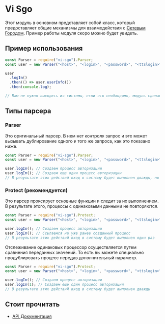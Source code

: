 # Vi Sgo

Этот модуль в основном представляет собой класс, который предоставляет общие механизмы для взаимодействия с [Сетевым Городом](https://www.ir-tech.ru/?products=ais-setevoj-gorod-obrazovanie). Пример работы модуля скоро можно будет увидеть.

## Пример использования

```javascript
const Parser = require("vi-sgo").Parser;
const user = new Parser("<host>", "<login>", "<password>", "<ttslogin>");

user
  .logIn()
  .then(() => user.userInfo())
  .then(console.log);

// Вам не нужно выходить из системы, если это необходимо, модуль сделает это за вас.
```

## Типы парсера

### Parser

Это оригинальный парсер. В нем нет контроля запрос и это может вызывать дублирование одного и того же запроса, как это показано ниже.

```javascript
const Parser = require("vi-sgo").Parser;
const user = new Parser("<host>", "<login>", "<password>", "<ttslogin>");

user.logIn(); // Создаем процесс авторизации
user.logIn(); // Создаем еще один процесс авторизации
// В результате этих действий вход в систему будет выполнен дважды, но будет использоваться только последняя авотризация
```

### Protect (рекомендуется)

Это парсер проксирует основные функции и следит за их выполнением. В результате этого, процессы с одинаковыми данными не повторяются.

```javascript
const Parser = require("vi-sgo").Protect;
const user = new Parser("<host>", "<login>", "<password>", "<ttslogin>");

user.logIn(); // Создаем процесс авторизации
user.logIn(); // Ссылаемся на уже ранее созданный процесс
// В результате этих действий вход в систему будет выполнен один раз
```

Отслеживание одинаковых процессор осуществляется путем сравнения переданных значений. То есть вы можете специально продублировать процесс передав дополнительный параметр.

```javascript
const Parser = require("vi-sgo").Protect;
const user = new Parser("<host>", "<login>", "<password>", "<ttslogin>");

user.logIn(); // Создаем процесс авторизации
user.logIn(1); // Создаем еще один процесс авторизации
// В результате этих действий вход в систему будет выполнен дважды
```

## Стоит прочитать

- [API Документация](https://github.com/lentryd/vi-sgo/blob/main/docs/api.md)
